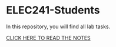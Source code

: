 # ELEC241-Students

In this repository, you will find all lab tasks.

[CLICK HERE TO READ THE NOTES](./Labs/README.MD)